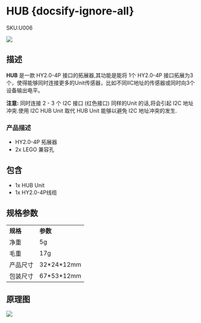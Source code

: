 # HUB {docsify-ignore-all}

<el-tag effect="plain">SKU:U006</el-tag>

<div class="product_pic"><img src="assets/img/product_pics/unit/hub/unit_hub_01.webp"></div>

## 描述

**HUB** 是一款 HY2.0-4P 接口的拓展器,其功能是能将 1个 HY2.0-4P 接口拓展为3个，使得能够同时连接更多的Unit传感器，比如不同IIC地址的传感器或同时向3个设备输出电平。

**注意:**
同时连接 2 - 3 个 I2C 接口 (红色接口) 同样的Unit 的话,将会引起 I2C 地址冲突.使用 I2C HUB Unit 取代 HUB Unit 能够以避免 I2C 地址冲突的发生.

### 产品描述

- HY2.0-4P 拓展器
- 2x LEGO 兼容孔

## 包含

- 1x HUB Unit
- 1x HY2.0-4P线缆

## 规格参数

<table>
   <tr style="font-weight:bold">
      <td>规格</td>
      <td>参数</td>
   </tr>
   <tr>
      <td>净重</td>
      <td>5g</td>
   </tr>
   <tr>
      <td>毛重</td>
      <td>17g</td>
   </tr>
   <tr>
      <td>产品尺寸</td>
      <td>32*24*12mm</td>
   </tr>
    <tr>
      <td>包装尺寸</td>
      <td>67*53*12mm</td>
   </tr>
</table>

## 原理图

<img src="assets/img/product_pics/unit/hub_sch.JPG">


<script>

   var purchase_link = 'https://m5stack.com/collections/m5-unit/products/mini-hub-module';


   anchor_search(purchase_link);
   scrollFunc();

</script>